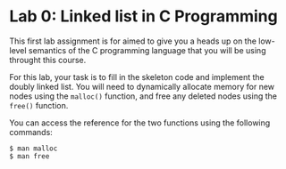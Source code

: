 # Lab 0: Linked list in C Programming

This first lab assignment is for aimed to give you a heads up on the
low-level semantics of the C programming language that you will be using
throught this course.

For this lab, your task is to fill in the skeleton code and implement the doubly linked list.
You will need to dynamically allocate memory for new nodes using the `malloc()` function, and free any deleted nodes using the `free()` function.

You can access the reference for the two functions using the following commands:

```
$ man malloc
$ man free
```
